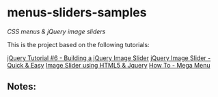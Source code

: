 # menus-sliders-samples
_CSS menus & jQuery image sliders_

This is the project based on the following tutorials:

[jQuery Tutorial #6 - Building a jQuery Image Slider](https://www.youtube.com/watch?v=KkzVFB3Ba_o)
[jQuery Image Slider - Quick & Easy](https://www.youtube.com/watch?v=J2HLW4A40X8)
[Image Slider using HTML5 & Jquery](https://www.youtube.com/watch?v=g2bT2jhJATs)
[How To - Mega Menu](https://www.w3schools.com/howto/howto_css_mega_menu.asp)




## Notes:
